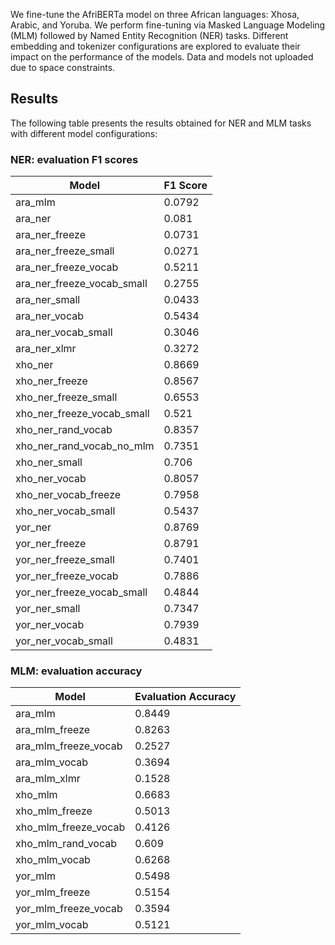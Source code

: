 We fine-tune the AfriBERTa model on three African languages: Xhosa, Arabic, and Yoruba. We perform fine-tuning via Masked Language Modeling (MLM) followed by Named Entity Recognition (NER) tasks. Different embedding and tokenizer configurations are explored to evaluate their impact on the performance of the models. Data and models not uploaded due to space constraints.

## Results

The following table presents the results obtained for NER and MLM tasks with different model configurations:

### NER: evaluation F1 scores

| Model                    | F1 Score |
|--------------------------|----------|
| ara_mlm                  | 0.0792   |
| ara_ner                  | 0.081    |
| ara_ner_freeze           | 0.0731   |
| ara_ner_freeze_small     | 0.0271   |
| ara_ner_freeze_vocab     | 0.5211   |
| ara_ner_freeze_vocab_small | 0.2755 |
| ara_ner_small            | 0.0433   |
| ara_ner_vocab            | 0.5434   |
| ara_ner_vocab_small      | 0.3046   |
| ara_ner_xlmr             | 0.3272   |
| xho_ner                  | 0.8669   |
| xho_ner_freeze           | 0.8567   |
| xho_ner_freeze_small     | 0.6553   |
| xho_ner_freeze_vocab_small | 0.521  |
| xho_ner_rand_vocab       | 0.8357   |
| xho_ner_rand_vocab_no_mlm | 0.7351   |
| xho_ner_small            | 0.706    |
| xho_ner_vocab            | 0.8057   |
| xho_ner_vocab_freeze     | 0.7958   |
| xho_ner_vocab_small      | 0.5437   |
| yor_ner                  | 0.8769   |
| yor_ner_freeze           | 0.8791   |
| yor_ner_freeze_small     | 0.7401   |
| yor_ner_freeze_vocab     | 0.7886   |
| yor_ner_freeze_vocab_small | 0.4844 |
| yor_ner_small            | 0.7347   |
| yor_ner_vocab            | 0.7939   |
| yor_ner_vocab_small      | 0.4831   |

### MLM: evaluation accuracy

| Model                    | Evaluation Accuracy |
|--------------------------|---------------------|
| ara_mlm                  | 0.8449              |
| ara_mlm_freeze           | 0.8263              |
| ara_mlm_freeze_vocab     | 0.2527              |
| ara_mlm_vocab            | 0.3694              |
| ara_mlm_xlmr             | 0.1528              |
| xho_mlm                  | 0.6683              |
| xho_mlm_freeze           | 0.5013              |
| xho_mlm_freeze_vocab     | 0.4126              |
| xho_mlm_rand_vocab       | 0.609               |
| xho_mlm_vocab            | 0.6268              |
| yor_mlm                  | 0.5498              |
| yor_mlm_freeze           | 0.5154              |
| yor_mlm_freeze_vocab     | 0.3594              |
| yor_mlm_vocab            | 0.5121              |
